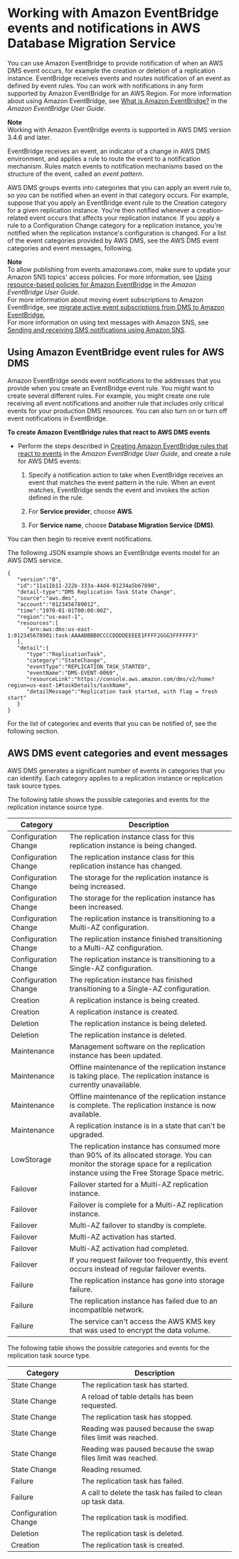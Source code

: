 # Working with Amazon EventBridge events and notifications in AWS Database Migration Service<a name="CHAP_EventBridge"></a>

You can use Amazon EventBridge to provide notification of when an AWS DMS event occurs, for example the creation or deletion of a replication instance\. EventBridge receives events and routes notification of an event as defined by event rules\. You can work with notifications in any form supported by Amazon EventBridge for an AWS Region\. For more information about using Amazon EventBridge, see [What is Amazon EventBridge?](https://docs.aws.amazon.com/eventbridge/latest/userguide/eb-what-is.html) in the *Amazon EventBridge User Guide*\.

**Note**  
Working with Amazon EventBridge events is supported in AWS DMS version 3\.4\.6 and later\.

EventBridge receives an event, an indicator of a change in AWS DMS environment, and applies a rule to route the event to a notification mechanism\. Rules match events to notification mechanisms based on the structure of the event, called an *event pattern*\.

AWS DMS groups events into categories that you can apply an event rule to, so you can be notified when an event in that category occurs\. For example, suppose that you apply an EventBridge event rule to the Creation category for a given replication instance\. You're then notified whenever a creation\-related event occurs that affects your replication instance\. If you apply a rule to a Configuration Change category for a replication instance, you're notified when the replication instance's configuration is changed\. For a list of the event categories provided by AWS DMS, see the AWS DMS event categories and event messages, following\.

**Note**  
To allow publishing from events\.amazonaws\.com, make sure to update your Amazon SNS topics' access policies\. For more information, see [Using resource\-based policies for Amazon EventBridge](https://docs.aws.amazon.com/eventbridge/latest/userguide/eb-use-resource-based.html) in the *Amazon EventBridge User Guide*\.  
For more information about moving event subscriptions to Amazon EventBridge, see [migrate active event subscriptions from DMS to Amazon EventBridge\.](CHAP_Events.md#USER_Events.Move-subscriptions)   
For more information on using text messages with Amazon SNS, see [Sending and receiving SMS notifications using Amazon SNS](https://docs.aws.amazon.com/sns/latest/dg/SMSMessages.html)\.

## Using Amazon EventBridge event rules for AWS DMS<a name="CHAP_EventBridge.Rule"></a>

Amazon EventBridge sends event notifications to the addresses that you provide when you create an EventBridge event rule\. You might want to create several different rules\. For example, you might create one rule receiving all event notifications and another rule that includes only critical events for your production DMS resources\. You can also turn on or turn off event notifications in EventBridge\.

**To create Amazon EventBridge rules that react to AWS DMS events**
+ Perform the steps described in [Creating Amazon EventBridge rules that react to events](https://docs.aws.amazon.com/eventbridge/latest/userguide/eb-create-rule.html) in the *Amazon EventBridge User Guide*, and create a rule for AWS DMS events:

  1. Specify a notification action to take when EventBridge receives an event that matches the event pattern in the rule\. When an event matches, EventBridge sends the event and invokes the action defined in the rule\.

  1. For **Service provider**, choose **AWS**\.

  1. For **Service name**, choose **Database Migration Service \(DMS\)**\.

You can then begin to receive event notifications\.

The following JSON example shows an EventBridge events model for an AWS DMS service\.

```
{
   "version":"0",
   "id":"11a11b11-222b-333a-44d4-01234a5b67890",
   "detail-type":"DMS Replication Task State Change",
   "source":"aws.dms",
   "account":"0123456789012",
   "time":"1970-01-01T00:00:00Z",
   "region":"us-east-1",
   "resources":[
      "arn:aws:dms:us-east-1:012345678901:task:AAAABBBB0CCCCDDDDEEEEE1FFFF2GGG3FFFFFF3"
   ],
   "detail":{
      "type":"ReplicationTask",
      "category":"StateChange",
      "eventType":"REPLICATION_TASK_STARTED",
      "eventName":"DMS-EVENT-0069",
      "resourceLink":"https://console.aws.amazon.com/dms/v2/home?region=us-east-1#taskDetails/taskName",
      "detailMessage":"Replication task started, with flag = fresh start"
   }
}
```

For the list of categories and events that you can be notified of, see the following section\. 

## AWS DMS event categories and event messages<a name="EventBridge.Messages"></a>

 AWS DMS generates a significant number of events in categories that you can identify\. Each category applies to a replication instance or replication task source types\. 

The following table shows the possible categories and events for the replication instance source type\.


|  Category  |  Description  | 
| --- | --- | 
|  Configuration Change  |  The replication instance class for this replication instance is being changed\.   | 
|  Configuration Change  |  The replication instance class for this replication instance has changed\.   | 
|  Configuration Change  |  The storage for the replication instance is being increased\.   | 
|  Configuration Change  |  The storage for the replication instance has been increased\.   | 
|  Configuration Change  |  The replication instance is transitioning to a Multi\-AZ configuration\.   | 
|  Configuration Change  |  The replication instance finished transitioning to a Multi\-AZ configuration\.   | 
|  Configuration Change  |  The replication instance is transitioning to a Single\-AZ configuration\.   | 
|  Configuration Change  |  The replication instance has finished transitioning to a Single\-AZ configuration\.   | 
|  Creation  |  A replication instance is being created\.   | 
|  Creation  |  A replication instance is created\.   | 
|  Deletion  |  The replication instance is being deleted\.   | 
|  Deletion  |  The replication instance is deleted\.   | 
|  Maintenance  | Management software on the replication instance has been updated\. | 
|  Maintenance  | Offline maintenance of the replication instance is taking place\. The replication instance is currently unavailable\.  | 
|  Maintenance  | Offline maintenance of the replication instance is complete\. The replication instance is now available\.  | 
|  Maintenance  | A replication instance is in a state that can't be upgraded\.  | 
|  LowStorage  |  The replication instance has consumed more than 90% of its allocated storage\. You can monitor the storage space for a replication instance using the Free Storage Space metric\. | 
|  Failover  | Failover started for a Multi\-AZ replication instance\.  | 
|  Failover  | Failover is complete for a Multi\-AZ replication instance\. | 
|  Failover  | Multi\-AZ failover to standby is complete\. | 
|  Failover  | Multi\-AZ activation has started\.  | 
|  Failover  | Multi\-AZ activation had completed\.  | 
|  Failover  | If you request failover too frequently, this event occurs instead of regular failover events\. | 
|  Failure  | The replication instance has gone into storage failure\. | 
|  Failure  | The replication instance has failed due to an incompatible network\. | 
|  Failure  | The service can't access the AWS KMS key that was used to encrypt the data volume\. | 

The following table shows the possible categories and events for the replication task source type\.


|  Category  |  Description  | 
| --- | --- | 
|  State Change  |  The replication task has started\.   | 
|  State Change  |  A reload of table details has been requested\.   | 
|  State Change  |  The replication task has stopped\.   | 
|  State Change  | Reading was paused because the swap files limit was reached\. | 
|  State Change  | Reading was paused because the swap files limit was reached\. | 
|  State Change  | Reading resumed\. | 
|  Failure  |  The replication task has failed\.   | 
|  Failure  |  A call to delete the task has failed to clean up task data\.   | 
|  Configuration Change  | The replication task is modified\.  | 
|  Deletion  |  The replication task is deleted\.   | 
|  Creation  | The replication task is created\. | 